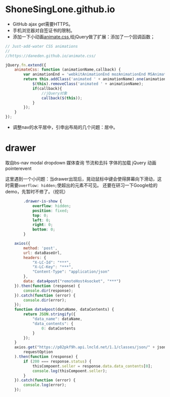 # ShoneSingLone.github.io

- GitHub ajax get需要HTTPS。
- 手机浏览器对自签证书的限制。
- 添加一下小动画[animate.css](https://daneden.github.io/animate.css/),给jQuery做了扩展：添加了一个回调函数；

```js
// Just-add-water CSS animations
// 
//https://daneden.github.io/animate.css/

jQuery.fn.extend({
	animateCss: function (animationName,callback) {
		var animationEnd = 'webkitAnimationEnd mozAnimationEnd MSAnimationEnd oanimationend animationend';
		return this.addClass('animated ' + animationName).one(animationEnd, function () { 
			$(this).removeClass('animated ' + animationName); 
			if(callback){
                //jQuery对象
				callback($(this));
			}
		});
	}
});
```
- 调整nav的水平居中，引申出布局的几个问题：居中。

# drawer
取自bs-nav
modal
dropdown
媒体查询
节流和去抖
字体的加载
jQuery 动画
pointerevent

这里遇到一个小问题：当drawer出现后，晃动鼠标中键会使得屏幕向下滑动，这时需要`overflow: hidden;`使超出的元素不可见。
还要在研习一下Google给的demo，先暂时不修了。（挖坑）
```css
        .drawer-is-show {
			overflow: hidden;
            position: fixed;
            top: 0;
            left: 0;
            right: 0;
            bottom: 0;
        }
```


```js
    axios({
        method: 'post',
        url: dataBaseUrl,
        headers: {
            "X-LC-Id": "***",
            "X-LC-Key": "***",
            "Content-Type": "application/json"
        },
        data: data4post("remoteHost4socket", "***")
    }).then(function (response) {
        console.dir(response);
    }).catch(function (error) {
        console.dir(error);
	});
	function data4post(dataName, dataContents) {
		return JSON.stringify({
			"data_name": dataName,
			"data_contents": {
				0: dataContents
			}
		});
	}
	axios.get("https://p82pkf9h.api.lncld.net/1.1/classes/json/" + jsonDataId.seller,
        requestOption
    ).then(function (response) {
        if (200 === response.status) {
            thisCompoent.seller = response.data.data_contents[0];
            console.log(thisCompoent.seller);
        }
    }).catch(function (error) {
        console.log(error);
    });

```